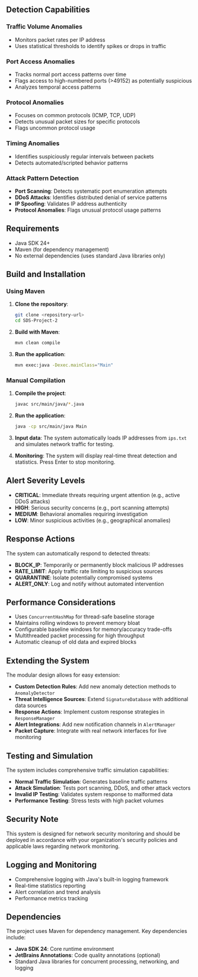 ## Detection Capabilities

### Traffic Volume Anomalies

- Monitors packet rates per IP address
- Uses statistical thresholds to identify spikes or drops in traffic

### Port Access Anomalies

- Tracks normal port access patterns over time
- Flags access to high-numbered ports (>49152) as potentially suspicious
- Analyzes temporal access patterns

### Protocol Anomalies

- Focuses on common protocols (ICMP, TCP, UDP)
- Detects unusual packet sizes for specific protocols
- Flags uncommon protocol usage

### Timing Anomalies

- Identifies suspiciously regular intervals between packets
- Detects automated/scripted behavior patterns

### Attack Pattern Detection

- **Port Scanning**: Detects systematic port enumeration attempts
- **DDoS Attacks**: Identifies distributed denial of service patterns
- **IP Spoofing**: Validates IP address authenticity
- **Protocol Anomalies**: Flags unusual protocol usage patterns

## Requirements

- Java SDK 24+
- Maven (for dependency management)
- No external dependencies (uses standard Java libraries only)

## Build and Installation

### Using Maven

1. **Clone the repository**:
   ```bash
   git clone <repository-url>
   cd SDS-Project-2
   ```

2. **Build with Maven**:
   ```bash
   mvn clean compile
   ```

3. **Run the application**:
   ```bash
   mvn exec:java -Dexec.mainClass="Main"
   ```

### Manual Compilation

1. **Compile the project**:
   ```bash
   javac src/main/java/*.java
   ```

2. **Run the application**:
   ```bash
   java -cp src/main/java Main
   ```

3. **Input data**: The system automatically loads IP addresses from `ips.txt` and simulates network traffic for testing.

4. **Monitoring**: The system will display real-time threat detection and statistics. Press Enter to stop monitoring.

## Alert Severity Levels

- **CRITICAL**: Immediate threats requiring urgent attention (e.g., active DDoS attacks)
- **HIGH**: Serious security concerns (e.g., port scanning attempts)
- **MEDIUM**: Behavioral anomalies requiring investigation
- **LOW**: Minor suspicious activities (e.g., geographical anomalies)

## Response Actions

The system can automatically respond to detected threats:

- **BLOCK_IP**: Temporarily or permanently block malicious IP addresses
- **RATE_LIMIT**: Apply traffic rate limiting to suspicious sources
- **QUARANTINE**: Isolate potentially compromised systems
- **ALERT_ONLY**: Log and notify without automated intervention

## Performance Considerations

- Uses `ConcurrentHashMap` for thread-safe baseline storage
- Maintains rolling windows to prevent memory bloat
- Configurable baseline windows for memory/accuracy trade-offs
- Multithreaded packet processing for high throughput
- Automatic cleanup of old data and expired blocks

## Extending the System

The modular design allows for easy extension:

- **Custom Detection Rules**: Add new anomaly detection methods to `AnomalyDetector`
- **Threat Intelligence Sources**: Extend `SignatureDatabase` with additional data sources
- **Response Actions**: Implement custom response strategies in `ResponseManager`
- **Alert Integrations**: Add new notification channels in `AlertManager`
- **Packet Capture**: Integrate with real network interfaces for live monitoring

## Testing and Simulation

The system includes comprehensive traffic simulation capabilities:

- **Normal Traffic Simulation**: Generates baseline traffic patterns
- **Attack Simulation**: Tests port scanning, DDoS, and other attack vectors
- **Invalid IP Testing**: Validates system response to malformed data
- **Performance Testing**: Stress tests with high packet volumes

## Security Note

This system is designed for network security monitoring and should be deployed in accordance with your organization's
security policies and applicable laws regarding network monitoring.

## Logging and Monitoring

- Comprehensive logging with Java's built-in logging framework
- Real-time statistics reporting
- Alert correlation and trend analysis
- Performance metrics tracking

## Dependencies

The project uses Maven for dependency management. Key dependencies include:

- **Java SDK 24**: Core runtime environment
- **JetBrains Annotations**: Code quality annotations (optional)
- Standard Java libraries for concurrent processing, networking, and logging